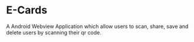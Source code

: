 # E-Cards
A Android Webview Application which allow users to scan, share, save and delete users by scanning their qr code. 
